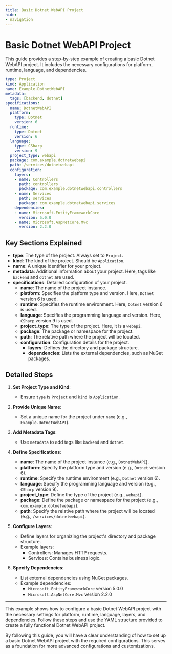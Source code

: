 ```yaml
---
title: Basic Dotnet WebAPI Project
hide:
- navigation
---
```


# Basic Dotnet WebAPI Project


This guide provides a step-by-step example of creating a basic Dotnet WebAPI project. It includes the necessary configurations for platform, runtime, language, and dependencies.



```yaml
type: Project
kind: Application
name: Example.DotnetWebAPI
metadata:
  tags: [backend, dotnet]
specifications:
  name: DotnetWebAPI
  platform:
    type: Dotnet
    version: 6
  runtime:
    type: Dotnet
    version: 6
  language:
    type: CSharp
    version: 9
  project_type: webapi
  package: com.example.dotnetwebapi
  path: /services/dotnetwebapi
  configuration:
    layers:
    - name: Controllers
      path: controllers
      package: com.example.dotnetwebapi.controllers
    - name: Services
      path: services
      package: com.example.dotnetwebapi.services
    dependencies:
    - name: Microsoft.EntityFrameworkCore
      version: 5.0.0
    - name: Microsoft.AspNetCore.Mvc
      version: 2.2.0

```


## Key Sections Explained

- **type**: The type of the project. Always set to `Project`.
- **kind**: The kind of the project. Should be `Application`.
- **name**: A unique identifier for your project.
- **metadata**: Additional information about your project. Here, tags like `backend` and `dotnet` are used.
- **specifications**: Detailed configuration of your project.
    - **name**: The name of the project instance.
    - **platform**: Specifies the platform type and version. Here, `Dotnet` version 6 is used.
    - **runtime**: Specifies the runtime environment. Here, `Dotnet` version 6 is used.
    - **language**: Specifies the programming language and version. Here, `CSharp` version 9 is used.
    - **project_type**: The type of the project. Here, it is a `webapi`.
    - **package**: The package or namespace for the project.
    - **path**: The relative path where the project will be located.
    - **configuration**: Configuration details for the project.
        - **layers**: Defines the directory and package structure.
        - **dependencies**: Lists the external dependencies, such as NuGet packages.


## Detailed Steps
1. **Set Project Type and Kind**:
      - Ensure `type` is `Project` and `kind` is `Application`.

2. **Provide Unique Name**:
      - Set a unique name for the project under `name` (e.g., `Example.DotnetWebAPI`).

3. **Add Metadata Tags**:
      - Use `metadata` to add tags like `backend` and `dotnet`.

4. **Define Specifications**:
      - **name**: The name of the project instance (e.g., `DotnetWebAPI`).
      - **platform**: Specify the platform type and version (e.g., `Dotnet` version 6).
      - **runtime**: Specify the runtime environment (e.g., `Dotnet` version 6).
      - **language**: Specify the programming language and version (e.g., `CSharp` version 9).
      - **project_type**: Define the type of the project (e.g., `webapi`).
      - **package**: Define the package or namespace for the project (e.g., `com.example.dotnetwebapi`).
      - **path**: Specify the relative path where the project will be located (e.g., `/services/dotnetwebapi`).

5. **Configure Layers**:
      - Define layers for organizing the project's directory and package structure.
      - Example layers:
          - Controllers: Manages HTTP requests.
          - Services: Contains business logic.

6. **Specify Dependencies**:
      - List external dependencies using NuGet packages.
      - Example dependencies:
          - `Microsoft.EntityFrameworkCore` version 5.0.0
          - `Microsoft.AspNetCore.Mvc` version 2.2.0



---
This example shows how to configure a basic Dotnet WebAPI project with the necessary settings for platform, runtime, language, layers, and dependencies. Follow these steps and use the YAML structure provided to create a fully functional Dotnet WebAPI project.

By following this guide, you will have a clear understanding of how to set up a basic Dotnet WebAPI project with the required configurations. This serves as a foundation for more advanced configurations and customizations.
